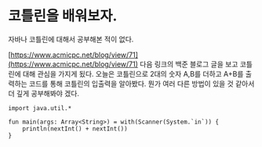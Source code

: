 # 코틀린을 배워보자.

자바나 코틀린에 대해서 공부해본 적이 없다.

[https://www.acmicpc.net/blog/view/71](https://www.acmicpc.net/blog/view/71) 다음 링크의 백준 블로그 글을 보고
코틀린에 대해 관심을 가지게 됬다.
오늘은 코틀린으로 2대의 숫자 A,B를 더하고 A+B를 출력하는 코드를 통해 코틀린의 입출력을 알아봤다.
뭔가 여러 다른 방법이 있을 것 같아서 더 깊게 공부해봐야 겠다.

```
import java.util.*

fun main(args: Array<String>) = with(Scanner(System.`in`)) {
    println(nextInt() + nextInt())
}
```
